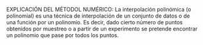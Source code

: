 EXPLICACIÓN DEL MÉTODOL NUMÉRICO:
La interpolación polinómica (o polinomial) es una técnica de interpolación de un conjunto de datos o de una función por un polinomio.
Es decir, dado cierto número de puntos obtenidos por muestreo o a partir
de un experimento se pretende encontrar un polinomio que pase por todos los puntos. 
